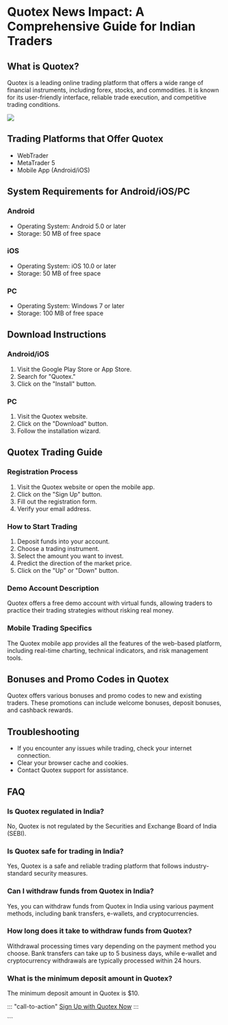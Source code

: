# Quotex News Impact: A Comprehensive Guide for Indian Traders

## What is Quotex?

Quotex is a leading online trading platform that offers a wide range of
financial instruments, including forex, stocks, and commodities. It is
known for its user-friendly interface, reliable trade execution, and
competitive trading conditions.

[![](https://static.quotex.io/files/4_en/300_250.jpg)](https://traff.sbs/brokerqxlid)

## Trading Platforms that Offer Quotex

-   WebTrader
-   MetaTrader 5
-   Mobile App (Android/iOS)

## System Requirements for Android/iOS/PC

### Android

-   Operating System: Android 5.0 or later
-   Storage: 50 MB of free space

### iOS

-   Operating System: iOS 10.0 or later
-   Storage: 50 MB of free space

### PC

-   Operating System: Windows 7 or later
-   Storage: 100 MB of free space

## Download Instructions

### Android/iOS

1.  Visit the Google Play Store or App Store.
2.  Search for "Quotex."
3.  Click on the "Install" button.

### PC

1.  Visit the Quotex website.
2.  Click on the "Download" button.
3.  Follow the installation wizard.

## Quotex Trading Guide

### Registration Process

1.  Visit the Quotex website or open the mobile app.
2.  Click on the "Sign Up" button.
3.  Fill out the registration form.
4.  Verify your email address.

### How to Start Trading

1.  Deposit funds into your account.
2.  Choose a trading instrument.
3.  Select the amount you want to invest.
4.  Predict the direction of the market price.
5.  Click on the "Up" or "Down" button.

### Demo Account Description

Quotex offers a free demo account with virtual funds, allowing traders
to practice their trading strategies without risking real money.

### Mobile Trading Specifics

The Quotex mobile app provides all the features of the web-based
platform, including real-time charting, technical indicators, and risk
management tools.

## Bonuses and Promo Codes in Quotex

Quotex offers various bonuses and promo codes to new and existing
traders. These promotions can include welcome bonuses, deposit bonuses,
and cashback rewards.

## Troubleshooting

-   If you encounter any issues while trading, check your internet
    connection.
-   Clear your browser cache and cookies.
-   Contact Quotex support for assistance.

## FAQ

### Is Quotex regulated in India?

No, Quotex is not regulated by the Securities and Exchange Board of
India (SEBI).

### Is Quotex safe for trading in India?

Yes, Quotex is a safe and reliable trading platform that follows
industry-standard security measures.

### Can I withdraw funds from Quotex in India?

Yes, you can withdraw funds from Quotex in India using various payment
methods, including bank transfers, e-wallets, and cryptocurrencies.

### How long does it take to withdraw funds from Quotex?

Withdrawal processing times vary depending on the payment method you
choose. Bank transfers can take up to 5 business days, while e-wallet
and cryptocurrency withdrawals are typically processed within 24 hours.

### What is the minimum deposit amount in Quotex?

The minimum deposit amount in Quotex is \$10.

::: \"call-to-action\"
[Sign Up with Quotex Now](\%22https://traff.sbs/brokerqxsignup\%22)
:::

\`\`\`


